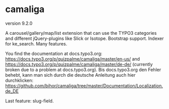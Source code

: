 # camaliga

version 9.2.0

A carousel/gallery/map/list extension that can use the TYPO3 categories and different jQuery-plugins like Slick or Isotope. 
Bootstrap support. Indexer for ke_search. Many features.

You find the documentation at docs.typo3.org:
https://docs.typo3.org/p/quizpalme/camaliga/master/en-us/
and
https://docs.typo3.org/p/quizpalme/camaliga/master/de-de/
(currently broken due to a problem at docs.typo3.org).
Bis docs.typo3.org den Fehler behebt, kann man sich durch die deutsche Anleitung auch hier durchklicken:
https://github.com/bihor/camaliga/tree/master/Documentation/Localization.de_DE

Last feature: slug-field.